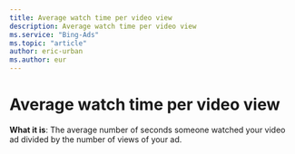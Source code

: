 ```yaml
---
title: Average watch time per video view
description: Average watch time per video view
ms.service: "Bing-Ads"
ms.topic: "article"
author: eric-urban
ms.author: eur
---
```


# Average watch time per video view

**What it is**: The average number of seconds someone watched your video ad divided by the number of views of your ad.


